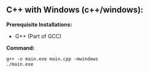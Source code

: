 ## C++ with Windows (c++/windows):
**Prerequisite Installations:** 
- G++ (Part of GCC)

**Command:**
```
g++ -o main.exe main.cpp -mwindows
./main.exe
```
